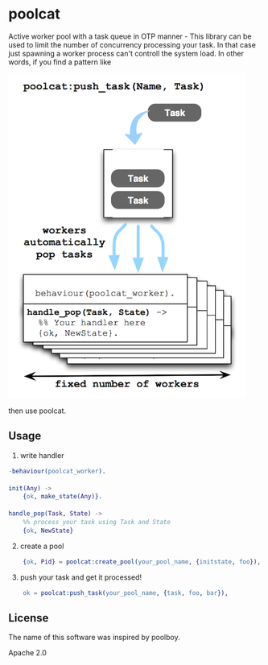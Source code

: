 poolcat
=======

Active worker pool with a task queue in OTP manner - This library can
be used to limit the number of concurrency processing your task. In
that case just spawning a worker process can't controll the system
load. In other words, if you find a pattern like

![image](priv/poolcat2.png)

then use poolcat.

Usage
-----

1. write handler

```erlang
-behaviour(poolcat_worker).

init(Any) ->
    {ok, make_state(Any)}.

handle_pop(Task, State) ->
    %% process your task using Task and State
    {ok, NewState}
```

2. create a pool

```erlang
    {ok, Pid} = poolcat:create_pool(your_pool_name, {initstate, foo}),
```

3. push your task and get it processed!

```erlang
    ok = poolcat:push_task(your_pool_name, {task, foo, bar}),
```


License
-------

The name of this software was inspired by poolboy.

Apache 2.0
